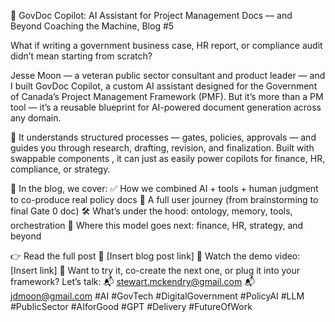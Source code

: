 🚀 GovDoc Copilot: AI Assistant for Project Management Docs — and Beyond
Coaching the Machine, Blog #5

What if writing a government business case, HR report, or compliance audit didn’t mean starting from scratch?

Jesse Moon — a veteran public sector consultant and product leader — and I built GovDoc Copilot, a custom AI assistant designed for the Government of Canada’s Project Management Framework (PMF). But it’s more than a PM tool — it’s a reusable blueprint for AI-powered document generation across any domain.

🧠 It understands structured processes — gates, policies, approvals — and guides you through research, drafting, revision, and finalization. Built with swappable components , it can just as easily power copilots for finance, HR, compliance, or strategy.

📘 In the blog, we cover:
✅ How we combined AI + tools + human judgment to co-produce real policy docs
🧭 A full user journey (from brainstorming to final Gate 0 doc)
🛠 What’s under the hood: ontology, memory, tools, orchestration
🔄 Where this model goes next: finance, HR, strategy, and beyond

👉 Read the full post
🔗 [Insert blog post link]
🎥 Watch the demo video: [Insert link]
📩 Want to try it, co-create the next one, or plug it into your framework? Let’s talk:
📬 stewart.mckendry@gmail.com
📬 jdmoon@gmail.com
#AI #GovTech #DigitalGovernment #PolicyAI #LLM #PublicSector #AIforGood #GPT #Delivery #FutureOfWork